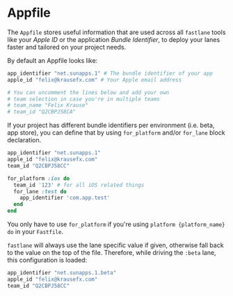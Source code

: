 # Appfile

The `Appfile` stores useful information that are used across all `fastlane` tools like your *Apple ID* or the application *Bundle Identifier*, to deploy your lanes faster and tailored on your project needs. 

By default an Appfile looks like:

```ruby
app_identifier "net.sunapps.1" # The bundle identifier of your app
apple_id "felix@krausefx.com" # Your Apple email address

# You can uncomment the lines below and add your own 
# team selection in case you're in multiple teams
# team_name "Felix Krause"
# team_id "Q2CBPJ58CA"
```

If your project has different bundle identifiers per environment (i.e. beta, app store), you can define that by using `for_platform` and/or `for_lane` block declaration. 

```ruby
app_identifier "net.sunapps.1"
apple_id "felix@krausefx.com"
team_id "Q2CBPJ58CC"

for_platform :ios do
  team_id '123' # for all iOS related things
  for_lane :test do
    app_identifier 'com.app.test'
  end
end
```

You only have to use `for_platform` if you're using `platform {platform_name} do` in your `Fastfile`.

`fastlane` will always use the lane specific value if given, otherwise fall back to the value on the top of the file. Therefore, while driving the `:beta` lane, this configuration is loaded:

```ruby
app_identifier "net.sunapps.1.beta"
apple_id "felix@krausefx.com"
team_id "Q2CBPJ58CC"
```

